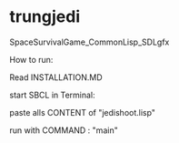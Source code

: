 # trungjedi
SpaceSurvivalGame_CommonLisp_SDLgfx

How to run:

Read INSTALLATION.MD

start SBCL in Terminal:

paste alls CONTENT of "jedishoot.lisp" 

run with COMMAND : "main"
